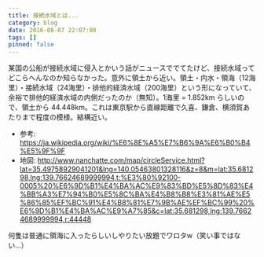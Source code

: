 ```yaml
---
title: 接続水域とは...
category: blog
date: 2016-08-07 22:07:00
tags: []
pinned: false
---
```


<p>某国の公船が接続水域に侵入とかいう話がニュースででてたけど、接続水域ってどこらへんなのか知らなかった。意外に領土から近い。領土・内水・領海（12海里）・接続水域（24海里）・排他的経済水域（200海里）という形になっていて、余裕で排他的経済水域の内側だったのか（無知）。1海里 = 1.852km らしいので、領土から 44.448km。これは東京駅から直線距離で久喜、鎌倉、横須賀あたりまで程度の模様。結構近い。</p>

<ul>
<li>参考: <a href="https://ja.wikipedia.org/wiki/%E6%8E%A5%E7%B6%9A%E6%B0%B4%E5%9F%9F">https://ja.wikipedia.org/wiki/%E6%8E%A5%E7%B6%9A%E6%B0%B4%E5%9F%9F</a></li>
<li>地図: <a href="http://www.nanchatte.com/map/circleService.html?lat=35.49758929041201&amp;lng=140.05463801328116&amp;z=8&amp;m=lat:35.681298,lng:139.76624689999994,t:%E3%80%92100-0005%20%E6%9D%B1%E4%BA%AC%E9%83%BD%E5%8D%83%E4%BB%A3%E7%94%B0%E5%8C%BA%E4%B8%B8%E3%81%AE%E5%86%85%EF%BC%91%E4%B8%81%E7%9B%AE%EF%BC%99%20%E6%9D%B1%E4%BA%AC%E9%A7%85&amp;c=lat:35.681298,lng:139.76624689999994,r:44448">http://www.nanchatte.com/map/circleService.html?lat=35.49758929041201&amp;lng=140.05463801328116&amp;z=8&amp;m=lat:35.681298,lng:139.76624689999994,t:%E3%80%92100-0005%20%E6%9D%B1%E4%BA%AC%E9%83%BD%E5%8D%83%E4%BB%A3%E7%94%B0%E5%8C%BA%E4%B8%B8%E3%81%AE%E5%86%85%EF%BC%91%E4%B8%81%E7%9B%AE%EF%BC%99%20%E6%9D%B1%E4%BA%AC%E9%A7%85&amp;c=lat:35.681298,lng:139.76624689999994,r:44448</a></li>
</ul>

<p>何隻は普通に領海に入ったらしいしやりたい放題でワロタw（笑い事ではない...）</p>
